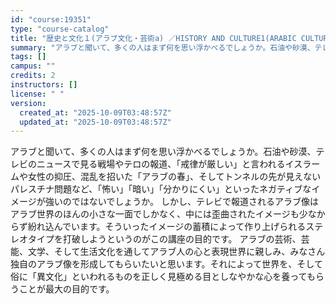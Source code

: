 ```yaml
---
id: "course:19351"
type: "course-catalog"
title: "歴史と文化１(アラブ文化・芸術a) ／HISTORY AND CULTURE1(ARABIC CULTURE & ART (A))"
summary: "アラブと聞いて、多くの人はまず何を思い浮かべるでしょうか。石油や砂漠、テレビのニュースで見る戦場やテロの報道、「戒律が厳しい」と言われるイスラームや女性の抑圧、混乱を招いた「アラブの春」、そしてトンネルの先が見えないパレスチナ問題など、「怖…"
tags: []
campus: ""
credits: 2
instructors: []
license: " "
version:
  created_at: "2025-10-09T03:48:57Z"
  updated_at: "2025-10-09T03:48:57Z"
---
```


アラブと聞いて、多くの人はまず何を思い浮かべるでしょうか。石油や砂漠、テレビのニュースで見る戦場やテロの報道、「戒律が厳しい」と言われるイスラームや女性の抑圧、混乱を招いた「アラブの春」、そしてトンネルの先が見えないパレスチナ問題など、「怖い」「暗い」「分かりにくい」といったネガティブなイメージが強いのではないでしょうか。 しかし、テレビで報道されるアラブ像はアラブ世界のほんの小さな一面でしかなく、中には歪曲されたイメージも少なからず紛れ込んでいます。そういったイメージの蓄積によって作り上げられるステレオタイプを打破しようというのがこの講座の目的です。 アラブの芸術、芸能、文学、そして生活文化を通してアラブ人の心と表現世界に親しみ、みなさん独自のアラブ像を形成してもらいたいと思います。それによって世界を、そして俗に「異文化」といわれるものを正しく見極める目としなやかな心を養ってもらうことが最大の目的です。

